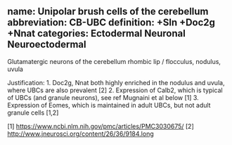 name: Unipolar brush cells of the cerebellum
abbreviation: CB-UBC
definition: +Sln +Doc2g +Nnat
categories: Ectodermal Neuronal Neuroectodermal
---

Glutamatergic neurons of the cerebellum rhombic lip / flocculus, nodulus, uvula 

Justification: 
    1. Doc2g, Nnat both highly enriched in the nodulus and uvula, where UBCs are also prevalent [2]
    2. Expression of Calb2, which is typical of UBCs (and granule neurons), see ref Mugnaini et al below [1]
    3. Expression of Eomes, which is maintained in adult UBCs, but not adult granule cells [1,2]

[1] https://www.ncbi.nlm.nih.gov/pmc/articles/PMC3030675/
[2] http://www.jneurosci.org/content/26/36/9184.long